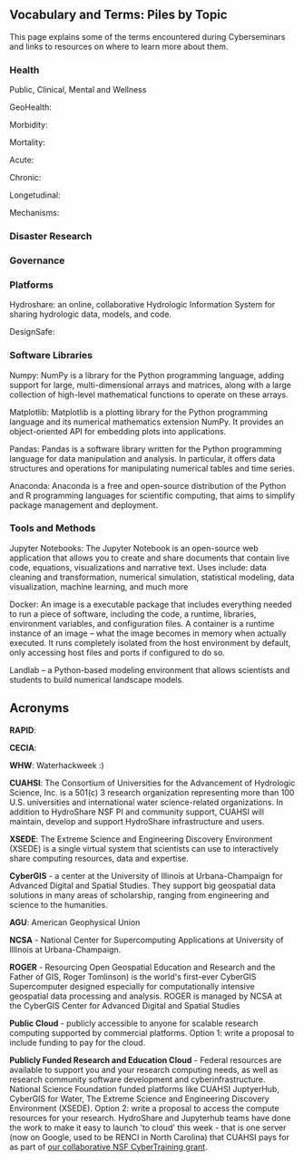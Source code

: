 ## Vocabulary and Terms: Piles by Topic

This page explains some of the terms encountered during Cyberseminars and links to resources on where to learn more about them.

### Health
Public, Clinical, Mental and Wellness 

GeoHealth: 

Morbidity:

Mortality: 

Acute: 

Chronic:  

Longetudinal:  

Mechanisms: 


### Disaster Research  


### Governance



### Platforms

Hydroshare: an online, collaborative Hydrologic Information System for sharing hydrologic data, models, and code.

DesignSafe: 

### Software Libraries

Numpy: NumPy is a library for the Python programming language, adding support for large, multi-dimensional arrays and matrices, along with a large collection of high-level mathematical functions to operate on these arrays.

Matplotlib: Matplotlib is a plotting library for the Python programming language and its numerical mathematics extension NumPy. It provides an object-oriented API for embedding plots into applications.

Pandas: Pandas is a software library written for the Python programming language for data manipulation and analysis. In particular, it offers data structures and operations for manipulating numerical tables and time series.

Anaconda: Anaconda is a free and open-source distribution of the Python and R programming languages for scientific computing, that aims to simplify package management and deployment.

### Tools and Methods

Jupyter Notebooks: The Jupyter Notebook is an open-source web application that allows you to create and share documents that contain live code, equations, visualizations and narrative text. Uses include: data cleaning and transformation, numerical simulation, statistical modeling, data visualization, machine learning, and much more

Docker: An image is a executable package that includes everything needed to run a piece of software, including the code, a runtime, libraries, environment variables, and configuration files.   A container is a runtime instance of an image – what the image becomes in memory when actually executed. It runs completely isolated from the host environment by default, only accessing host files and ports if configured to do so.

Landlab – a Python-based modeling environment that allows scientists and students to build numerical landscape models.

## Acronyms

__RAPID__: 

__CECIA__: 

__WHW__: Waterhackweek :)

__CUAHSI__: The Consortium of Universities for the Advancement of Hydrologic Science, Inc. is a 501(c) 3 research organization representing more than 100 U.S. universities and international water science-related organizations.  In addition to HydroShare NSF PI and community support, CUAHSI will maintain, develop and support HydroShare infrastructure and users. 

__XSEDE__: The Extreme Science and Engineering Discovery Environment (XSEDE) is a single virtual system that scientists can use to interactively share computing resources, data and expertise.

__CyberGIS__  - a center at the University of Illinois at Urbana-Champaign for Advanced Digital and Spatial Studies. They support big geospatial data solutions in many areas of scholarship, ranging from engineering and science to the humanities.

__AGU__: American Geophysical Union

__NCSA__ - National Center for Supercomputing Applications at University of Illinois at Urbana-Champaign.

__ROGER__ - Resourcing Open Geospatial Education and Research and the Father of GIS, Roger Tomlinson) is the world's first-ever CyberGIS Supercomputer designed especially for computationally intensive geospatial data processing and analysis. ROGER is managed by NCSA at the CyberGIS Center for Advanced Digital and Spatial Studies

__Public Cloud__ - publicly accessible to anyone for scalable research computing supported by commercial platforms. Option 1: write a proposal to include funding to pay for the cloud.

__Publicly Funded Research and Education Cloud__ - Federal resources are available to support you and your research computing needs, as well as research community software development and cyberinfrastructure. National Science Foundation funded platforms like CUAHSI JuptyerHub, CyberGIS for Water, The Extreme Science and Engineering Discovery Environment (XSEDE). Option 2: write a proposal to access the compute resources for your research. HydroShare and Jupyterhub teams have done the work to make it easy to launch 'to cloud' this week - that is one server (now on Google, used to be RENCI in North Carolina) that CUAHSI pays for as part of [our collaborative NSF CyberTraining grant](https://nsf.gov/awardsearch/showAward?AWD_ID=1829585&HistoricalAwards=false).
